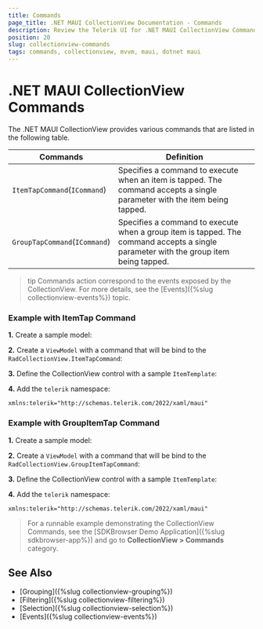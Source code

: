 ```yaml
---
title: Commands
page_title: .NET MAUI CollectionView Documentation - Commands
description: Review the Telerik UI for .NET MAUI CollectionView Commands for operations like item tap and item holding.
position: 20
slug: collectionview-commands
tags: commands, collectionview, mvvm, maui, dotnet maui
---
```


# .NET MAUI CollectionView Commands

The .NET MAUI CollectionView provides various commands that are listed in the following table.

| Commands | Definition |
| -------- | ---------- |
| `ItemTapCommand`(`ICommand`) | Specifies a command to execute when an item is tapped. The command accepts a single parameter with the item being tapped. |
| `GroupTapCommand`(`ICommand`) | Specifies a command to execute when a group item is tapped. The command accepts a single parameter with the group item being tapped. |

>tip Commands action correspond to the events exposed by the CollectionView. For more details, see the [Events]({%slug collectionview-events%}) topic.

### Example with ItemTap Command

**1.** Create a sample model:

<snippet id='collectionview-grouptapcommand-model' />

**2.** Create a `ViewModel` with a command that will be bind to the `RadCollectionView.ItemTapCommand`:

<snippet id='collectionview-itemtap-command-viewmodel' />

**3.** Define the CollectionView control with a sample `ItemTemplate`:

<snippet id='collectionview-item-tapped-command' />

**4.** Add the `telerik` namespace:

```XAML
xmlns:telerik="http://schemas.telerik.com/2022/xaml/maui"
```	

> 

### Example with GroupItemTap Command

**1.** Create a sample model:

<snippet id='collectionview-grouptapcommand-model' />

**2.** Create a `ViewModel` with a command that will be bind to the `RadCollectionView.GroupItemTapCommand`:

<snippet id='collectionview-grouptapcommand-viewmodel' />

**3.** Define the CollectionView control with a sample `ItemTemplate`:

<snippet id='commectionview-grouptapcommand' />

**4.** Add the `telerik` namespace:

```XAML
xmlns:telerik="http://schemas.telerik.com/2022/xaml/maui"
```	

> For a runnable example demonstrating the CollectionView Commands, see the [SDKBrowser Demo Application]({%slug sdkbrowser-app%}) and go to **CollectionView > Commands** category.

## See Also

- [Grouping]({%slug collectionview-grouping%})
- [Filtering]({%slug collectionview-filtering%})
- [Selection]({%slug collectionview-selection%})
- [Events]({%slug collectionview-events%})